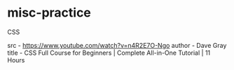 # misc-practice
CSS

src - https://www.youtube.com/watch?v=n4R2E7O-Ngo
author - Dave Gray
title - CSS Full Course for Beginners | Complete All-in-One Tutorial | 11 Hours

